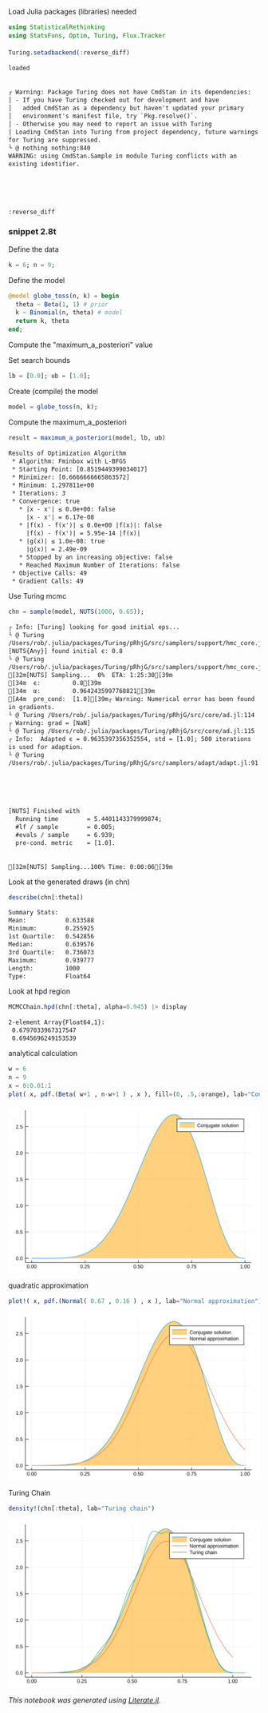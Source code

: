 
Load Julia packages (libraries) needed


```julia
using StatisticalRethinking
using StatsFuns, Optim, Turing, Flux.Tracker

Turing.setadbackend(:reverse_diff)
```

    loaded


    ┌ Warning: Package Turing does not have CmdStan in its dependencies:
    │ - If you have Turing checked out for development and have
    │   added CmdStan as a dependency but haven't updated your primary
    │   environment's manifest file, try `Pkg.resolve()`.
    │ - Otherwise you may need to report an issue with Turing
    │ Loading CmdStan into Turing from project dependency, future warnings for Turing are suppressed.
    └ @ nothing nothing:840
    WARNING: using CmdStan.Sample in module Turing conflicts with an existing identifier.





    :reverse_diff



### snippet 2.8t

Define the data


```julia
k = 6; n = 9;
```

Define the model


```julia
@model globe_toss(n, k) = begin
  theta ~ Beta(1, 1) # prior
  k ~ Binomial(n, theta) # model
  return k, theta
end;
```

Compute the "maximum_a_posteriori" value

Set search bounds


```julia
lb = [0.0]; ub = [1.0];
```

Create (compile) the model


```julia
model = globe_toss(n, k);
```

Compute the maximum_a_posteriori


```julia
result = maximum_a_posteriori(model, lb, ub)
```




    Results of Optimization Algorithm
     * Algorithm: Fminbox with L-BFGS
     * Starting Point: [0.8519449399034017]
     * Minimizer: [0.6666666665863572]
     * Minimum: 1.297811e+00
     * Iterations: 3
     * Convergence: true
       * |x - x'| ≤ 0.0e+00: false 
         |x - x'| = 6.17e-08 
       * |f(x) - f(x')| ≤ 0.0e+00 |f(x)|: false
         |f(x) - f(x')| = 5.95e-14 |f(x)|
       * |g(x)| ≤ 1.0e-08: true 
         |g(x)| = 2.49e-09 
       * Stopped by an increasing objective: false
       * Reached Maximum Number of Iterations: false
     * Objective Calls: 49
     * Gradient Calls: 49



Use Turing mcmc


```julia
chn = sample(model, NUTS(1000, 0.65));
```

    ┌ Info: [Turing] looking for good initial eps...
    └ @ Turing /Users/rob/.julia/packages/Turing/pRhjG/src/samplers/support/hmc_core.jl:246
    [NUTS{Any}] found initial ϵ: 0.8
    └ @ Turing /Users/rob/.julia/packages/Turing/pRhjG/src/samplers/support/hmc_core.jl:291
    [32m[NUTS] Sampling...  0%  ETA: 1:25:30[39m
    [34m  ϵ:         0.8[39m
    [34m  α:         0.9642435997768821[39m
    [A4m  pre_cond:  [1.0][39m┌ Warning: Numerical error has been found in gradients.
    └ @ Turing /Users/rob/.julia/packages/Turing/pRhjG/src/core/ad.jl:114
    ┌ Warning: grad = [NaN]
    └ @ Turing /Users/rob/.julia/packages/Turing/pRhjG/src/core/ad.jl:115
    ┌ Info:  Adapted ϵ = 0.9635397356352554, std = [1.0]; 500 iterations is used for adaption.
    └ @ Turing /Users/rob/.julia/packages/Turing/pRhjG/src/samplers/adapt/adapt.jl:91
    
    
    


    [NUTS] Finished with
      Running time        = 5.4401143379999874;
      #lf / sample        = 0.005;
      #evals / sample     = 6.939;
      pre-cond. metric    = [1.0].


    [32m[NUTS] Sampling...100% Time: 0:00:06[39m


Look at the generated draws (in chn)


```julia
describe(chn[:theta])
```

    Summary Stats:
    Mean:           0.633588
    Minimum:        0.255925
    1st Quartile:   0.542856
    Median:         0.639576
    3rd Quartile:   0.736073
    Maximum:        0.939777
    Length:         1000
    Type:           Float64


Look at hpd region


```julia
MCMCChain.hpd(chn[:theta], alpha=0.945) |> display
```


    2-element Array{Float64,1}:
     0.6797033967317547
     0.6945696249153539


analytical calculation


```julia
w = 6
n = 9
x = 0:0.01:1
plot( x, pdf.(Beta( w+1 , n-w+1 ) , x ), fill=(0, .5,:orange), lab="Conjugate solution")
```




![svg](output_21_0.svg)



quadratic approximation


```julia
plot!( x, pdf.(Normal( 0.67 , 0.16 ) , x ), lab="Normal approximation")
```




![svg](output_23_0.svg)



Turing Chain


```julia
density!(chn[:theta], lab="Turing chain")
```




![svg](output_25_0.svg)



*This notebook was generated using [Literate.jl](https://github.com/fredrikekre/Literate.jl).*
